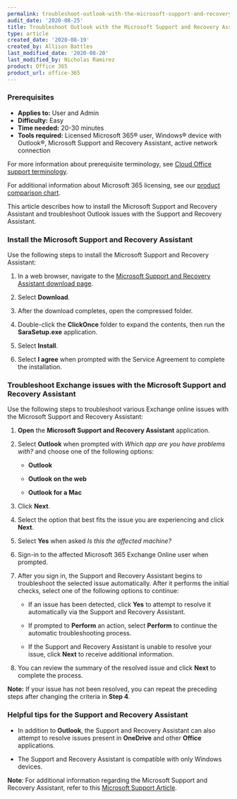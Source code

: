 ```yaml
---
permalink: troubleshoot-outlook-with-the-microsoft-support-and-recovery-assistant/
audit_date: '2020-08-25'
title: Troubleshoot Outlook with the Microsoft Support and Recovery Assistant
type: article
created_date: '2020-08-19'
created_by: Allison Battles
last_modified_date: '2020-08-20'
last_modified_by: Nicholas Ramirez
product: Office 365
product_url: office-365
---
```


### Prerequisites

- **Applies to:** User and Admin
- **Difficulty:** Easy
- **Time needed:** 20-30 minutes
- **Tools required:** Licensed Microsoft 365&reg; user, Windows&reg; device with Outlook&reg;, Microsoft Support and Recovery Assistant, active network connection

For more information about prerequisite terminology, see [Cloud Office support terminology](/how-to/cloud-office-support-terminology).

For additional information about Microsoft 365 licensing, see our [product comparison chart](https://www.rackspace.com/sites/default/files/2020-06/Rackspace-Data-Sheet-Microsoft-365-Plans-and-Pricing-Sheet-CLO-TSK-1487.pdf).

This article describes how to install the Microsoft Support and Recovery Assistant and troubleshoot Outlook issues with the Support and Recovery Assistant.

### Install the Microsoft Support and Recovery Assistant

Use the following steps to install the Microsoft Support and Recovery Assistant:

1. In a web browser, navigate to the [Microsoft Support and Recovery Assistant download page](https://www.microsoft.com/en-us/download/100607).

2. Select **Download**.

3. After the download completes, open the compressed folder.

4. Double-click the **ClickOnce** folder to expand the contents, then run the **SaraSetup.exe** application.

5. Select **Install**.

6. Select **I agree** when prompted with the Service Agreement to complete the installation.

### Troubleshoot Exchange issues with the Microsoft Support and Recovery Assistant

Use the following steps to troubleshoot various Exchange online issues with the Microsoft Support and Recovery Assistant:

1. **Open** the **Microsoft Support and Recovery Assistant** application.

2. Select **Outlook** when prompted with *Which app are you have problems with?* and choose one of the following options:

     - **Outlook**

     - **Outlook on the web**

     - **Outlook for a Mac**

3. Click **Next**.

4. Select the option that best fits the issue you are experiencing and click **Next**.

5. Select **Yes** when asked *Is this the affected machine?*

6. Sign-in to the affected Microsoft 365 Exchange Online user when prompted.

7. After you sign in, the Support and Recovery Assistant begins to troubleshoot the selected issue automatically. After it
   performs the initial checks, select one of the following options to continue:

     - If an issue has been detected, click **Yes** to attempt to resolve it automatically via the Support and Recovery Assistant.

     - If prompted to **Perform** an action, select **Perform** to continue the automatic troubleshooting process.

     - If the Support and Recovery Assistant is unable to resolve your issue, click **Next** to receive additional information.

8. You can review the summary of the resolved issue and click **Next** to complete the process.

**Note:** If your issue has not been resolved, you can repeat the preceding steps after changing the criteria in **Step 4**.

### Helpful tips for the Support and Recovery Assistant


- In addition to **Outlook**, the Support and Recovery Assistant can also attempt to resolve issues present in **OneDrive** and other **Office** applications.

- The Support and Recovery Assistant is compatible with only Windows devices.

**Note**: For additional information regarding the Microsoft Support and Recovery Assistant, refer to this [Microsoft Support Article](https://support.microsoft.com/en-us/office/about-the-microsoft-support-and-recovery-assistant-e90bb691-c2a7-4697-a94f-88836856c72f).
